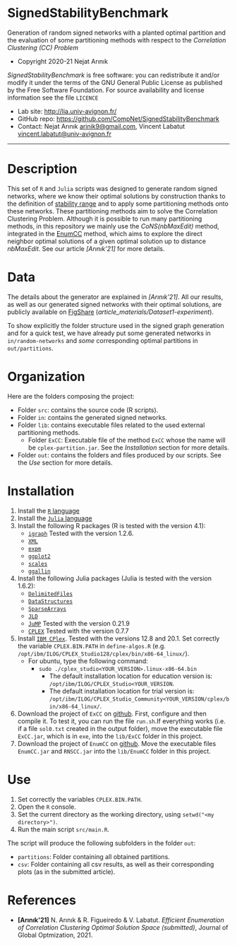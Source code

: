 # SignedStabilityBenchmark
Generation of random signed networks with a planted optimal partition and the evaluation of some partitioning methods with respect to the *Correlation Clustering (CC) Problem*

* Copyright 2020-21 Nejat Arınık

*SignedStabilityBenchmark* is free software: you can redistribute it and/or modify it under the terms of the GNU General Public License as published by the Free Software Foundation. For source availability and license information see the file `LICENCE`

* Lab site: http://lia.univ-avignon.fr/
* GitHub repo: https://github.com/CompNet/SignedStabilityBenchmark
* Contact: Nejat Arınık <arinik9@gmail.com>, Vincent Labatut <vincent.labatut@univ-avignon.fr>


-----------------------------------------------------------------------

# Description
This set of `R` and `Julia` scripts was designed to generate random signed networks, where we know their optimal solutions by construction thanks to the definition of [stability range](https://doi.org/10.1145/1553374.1553473) and to apply some partitioning methods onto these networks. These partitioning methods aim to solve the Correlation Clustering Problem. Although it is possible to run many partitioning methods, in this repository we mainly use the *CoNS(nbMaxEdit)* method, integrated in the [EnumCC](https://github.com/CompNet/EnumCC) method, which aims to explore the direct neighbor optimal solutions of a given optimal solution up to distance *nbMaxEdit*. See our article *[Arınık'21]* for more details.


# Data
The details about the generator are explained in *[Arınık'21]*. All our results, as well as our generated signed networks with their optimal solutions, are publicly available on [FigShare](https://doi.org/todo) (*article_materials/Dataset1-experiment*).

To show explicitly the folder structure used in the signed graph generation and for a quick test, we have already put some generated networks in `in/random-networks` and *some* corresponding optimal partitions in `out/partitions`. 


# Organization
Here are the folders composing the project:
* Folder `src`: contains the source code (R scripts).
* Folder `in`: contains the generated signed networks. 
* Folder `lib`: contains executable files related to the used external partitioning methods.
  * Folder `ExCC`: Executable file of the method `ExCC` whose the name will be `cplex-partition.jar`. See the *Installation* section for more details.
* Folder `out`: contains the folders and files produced by our scripts. See the *Use* section for more details.


# Installation
1. Install the [`R` language](https://www.r-project.org)
2. Install the [`Julia` language](https://julialang.org)
3. Install the following R packages (R is tested with the version 4.1):
   * [`igraph`](http://igraph.org/r/) Tested with the version 1.2.6.
   * [`XML`](https://cran.r-project.org/web/packages/XML/index.html)
   * [`expm`](todo)
   * [`ggplot2`](todo)
   * [`scales`](todo)
   * [`ggallin`](todo)
4. Install the following Julia packages (Julia is tested with the version 1.6.2):
   * [`DelimitedFiles`](https://docs.julialang.org/en/v1/stdlib/DelimitedFiles/)
   * [`DataStructures`](https://github.com/JuliaCollections/DataStructures.jl)
   * [`SparseArrays`](https://docs.julialang.org/en/v1/stdlib/SparseArrays/)
   * [`JLD`](https://github.com/JuliaIO/JLD.jl)
   * [`JuMP`](https://jump.dev/JuMP.jl/stable/) Tested with the version 0.21.9
   * [`CPLEX`](https://github.com/jump-dev/CPLEX.jl) Tested with the version 0.7.7
5. Install [`IBM CPlex`](https://www.ibm.com/developerworks/community/blogs/jfp/entry/CPLEX_Is_Free_For_Students?lang=en). Tested with the versions 12.8 and 20.1. Set correctly the variable `CPLEX.BIN.PATH` in `define-algos.R` (e.g. `/opt/ibm/ILOG/CPLEX_Studio128/cplex/bin/x86-64_linux/`).
   * For ubuntu, type the following command:
     * `sudo ./cplex_studio<YOUR_VERSION>.linux-x86-64.bin` 
       * The default installation location for education version is: `/opt/ibm/ILOG/CPLEX_Studio<YOUR_VERSION`.
       * The default installation location for trial version is: `/opt/ibm/ILOG/CPLEX_Studio_Community<YOUR_VERSION/cplex/bin/x86-64_linux/`.
6. Download the project of `ExCC` on [github](https://github.com/CompNet/ExCC). First, configure and then compile it. To test it, you can run the file `run.sh`.If everything works (i.e. if a file `sol0.txt` created in the output folder), move the executable file `ExCC.jar`, which is in `exe`, into the `lib/ExCC` folder in this project.
7. Download the project of `EnumCC` on [github](https://github.com/CompNet/EnumCC). Move the executable files `EnumCC.jar` and `RNSCC.jar` into the `lib/EnumCC` folder in this project.


# Use
1. Set correctly the variables `CPLEX.BIN.PATH`.
2. Open the `R` console.
3. Set the current directory as the working directory, using `setwd("<my directory>")`.
4. Run the main script `src/main.R`.


The script will produce the following subfolders in the folder `out`:
* `partitions`: Folder containing all obtained partitions.
* `csv`: Folder containing all csv results, as well as their corresponding plots (as in the submitted article).



# References
* **[Arınık'21]** N. Arınık & R. Figueiredo & V. Labatut. *Efficient Enumeration of Correlation Clustering Optimal Solution Space (submitted)*, Journal of Global Optmization, 2021.
